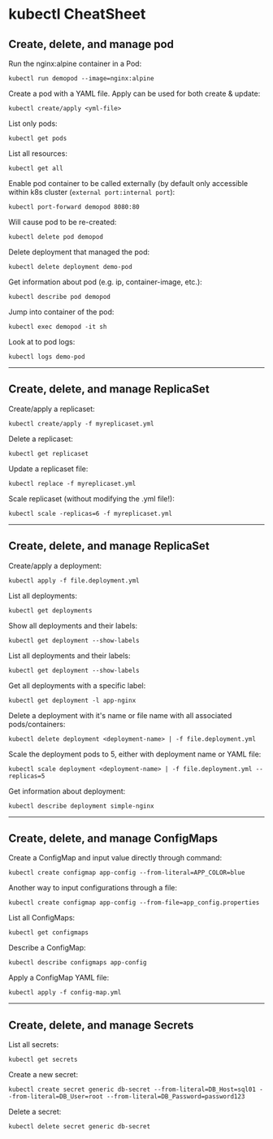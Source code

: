 # kubectl CheatSheet

## Create, delete, and manage pod

Run the nginx:alpine container in a Pod:
```
kubectl run demopod --image=nginx:alpine
```

Create a pod with a YAML file. Apply can be used for both create & update:
```
kubectl create/apply <yml-file>
```

List only pods:
```
kubectl get pods
```

List all resources:
```
kubectl get all
```

Enable pod container to be called externally (by default only accessible within k8s cluster (`external port:internal port`):
```
kubectl port-forward demopod 8080:80
```

Will cause pod to be re-created:
```
kubectl delete pod demopod
```

Delete deployment that managed the pod:
```
kubectl delete deployment demo-pod
```

Get information about pod (e.g. ip, container-image, etc.):
```
kubectl describe pod demopod
```

Jump into container of the pod:
```
kubectl exec demopod -it sh
```

Look at to pod logs:
```
kubectl logs demo-pod
```

---
## Create, delete, and manage ReplicaSet
Create/apply a replicaset:
```
kubectl create/apply -f myreplicaset.yml
```

Delete a replicaset:
```
kubectl get replicaset
```

Update a replicaset file:
```
kubectl replace -f myreplicaset.yml
```

Scale replicaset (without modifying the .yml file!):
```
kubectl scale -replicas=6 -f myreplicaset.yml
```

---
## Create, delete, and manage ReplicaSet
Create/apply a deployment:
```
kubectl apply -f file.deployment.yml
```

List all deployments:
```
kubectl get deployments 
```

Show all deployments and their labels:
```
kubectl get deployment --show-labels
```

List all deployments and their labels:
```
kubectl get deployment --show-labels
```

Get all deployments with a specific label:
```
kubectl get deployment -l app-nginx
```

Delete a deployment with it's name or file name with all associated pods/containers:
```
kubectl delete deployment <deployment-name> | -f file.deployment.yml
```

Scale the deployment pods to 5, either with deployment name or YAML file:
```
kubectl scale deployment <deployment-name> | -f file.deployment.yml --replicas=5
```

Get information about deployment:
```
kubectl describe deployment simple-nginx
```

---
## Create, delete, and manage ConfigMaps
Create a ConfigMap and input value directly through command:
```
kubectl create configmap app-config --from-literal=APP_COLOR=blue
```

Another way to input configurations through a file:
```
kubectl create configmap app-config --from-file=app_config.properties
```

List all ConfigMaps:
```
kubectl get configmaps
```

Describe a ConfigMap:
```
kubectl describe configmaps app-config
```

Apply a ConfigMap YAML file:
```
kubectl apply -f config-map.yml
```

---
## Create, delete, and manage Secrets
List all secrets:
```
kubectl get secrets
```

Create a new secret:
```
kubectl create secret generic db-secret --from-literal=DB_Host=sql01 --from-literal=DB_User=root --from-literal=DB_Password=password123
```

Delete a secret:
```
kubectl delete secret generic db-secret
```